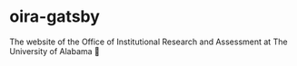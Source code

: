 # oira-gatsby
The website of the Office of Institutional Research and Assessment at The University of Alabama 🐘
